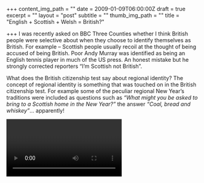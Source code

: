+++
content_img_path = ""
date = 2009-01-09T06:00:00Z
draft = true
excerpt = ""
layout = "post"
subtitle = ""
thumb_img_path = ""
title = "English + Scottish + Welsh = British?"

+++
I was recently asked on BBC Three Counties whether I think British people were selective about when they choose to identify themselves as British. For example – Scottish people usually recoil at the thought of being accused of being British. Poor Andy Murray was identified as being an English tennis player in much of the US press. An honest mistake but he strongly corrected reporters “I’m Scottish not British”.

What does the British citizenship test say about regional identity? The concept of regional identity is something that was touched on in the British citizenship test. For example some of the peculiar regional New Year’s traditions were included as questions such as _“What might you be asked to bring to a Scottish home in the New Year?”_ the answer _“Coal, bread and whiskey”_… apparently!

<video>

Unfortunately these quirky yet charming questions were removed by civil servants in a later review of the test. Questions about regional differences in schooling and devolved administration now remain.

__